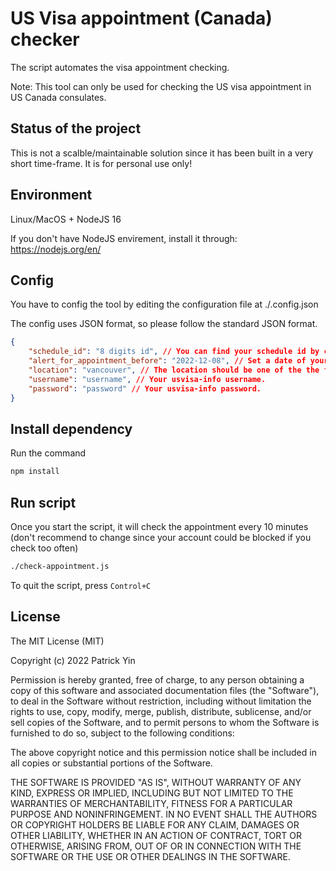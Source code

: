 # US Visa appointment (Canada) checker

The script automates the visa appointment checking.

Note: This tool can only be used for checking the US visa appointment in US Canada consulates.

## Status of the project
This is not a scalble/maintainable solution since it has been built in a very short time-frame. It is for personal use only!

## Environment

Linux/MacOS + NodeJS 16

If you don't have NodeJS envirement, install it through: https://nodejs.org/en/

## Config

You have to config the tool by editing the configuration file at ./.config.json

The config uses JSON format, so please follow the standard JSON format.

```json
{
    "schedule_id": "8 digits id", // You can find your schedule id by clicking the green "Continue" button localted on top right of the web page. (You will see it once you successfully logged in.)
    "alert_for_appointment_before": "2022-12-08", // Set a date of your current appointment date. The script will play beep-beep-beep-beep-beep once it finds an early appointment.
    "location": "vancouver", // The location should be one of the the following options: vancouver, calgary, ottawa, toronto.
    "username": "username", // Your usvisa-info username.
    "password": "password" // Your usvisa-info password.
}
```

## Install dependency

Run the command
```bash
npm install
```

## Run script
Once you start the script, it will check the appointment every 10 minutes (don't recommend to change since your account could be blocked if you check too often)

```bash
./check-appointment.js
```

To quit the script, press `Control+C`

## License
The MIT License (MIT)

Copyright (c) 2022 Patrick Yin

Permission is hereby granted, free of charge, to any person obtaining a copy of this software and associated documentation files (the "Software"), to deal in the Software without restriction, including without limitation the rights to use, copy, modify, merge, publish, distribute, sublicense, and/or sell copies of the Software, and to permit persons to whom the Software is furnished to do so, subject to the following conditions:

The above copyright notice and this permission notice shall be included in all copies or substantial portions of the Software.

THE SOFTWARE IS PROVIDED "AS IS", WITHOUT WARRANTY OF ANY KIND, EXPRESS OR IMPLIED, INCLUDING BUT NOT LIMITED TO THE WARRANTIES OF MERCHANTABILITY, FITNESS FOR A PARTICULAR PURPOSE AND NONINFRINGEMENT. IN NO EVENT SHALL THE AUTHORS OR COPYRIGHT HOLDERS BE LIABLE FOR ANY CLAIM, DAMAGES OR OTHER LIABILITY, WHETHER IN AN ACTION OF CONTRACT, TORT OR OTHERWISE, ARISING FROM, OUT OF OR IN CONNECTION WITH THE SOFTWARE OR THE USE OR OTHER DEALINGS IN THE SOFTWARE.
